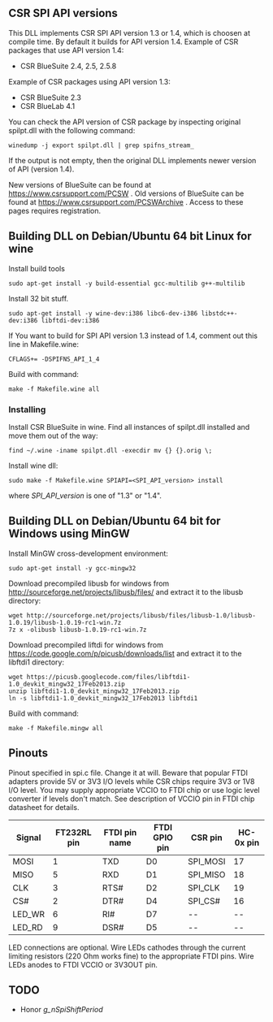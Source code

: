 ## CSR SPI API versions

This DLL implements CSR SPI API version 1.3 or 1.4, which is choosen at
compile time. By default it builds for API version 1.4. Example of CSR packages
that use API version 1.4:

* CSR BlueSuite 2.4, 2.5, 2.5.8

Example of CSR packages using API version 1.3:

* CSR BlueSuite 2.3
* CSR BlueLab 4.1

You can check the API version of CSR package by inspecting original spilpt.dll
with the following command:

    winedump -j export spilpt.dll | grep spifns_stream_

If the output is not empty, then the original DLL implements newer version of
API (version 1.4).

New versions of BlueSuite can be found at https://www.csrsupport.com/PCSW .
Old versions of BlueSuite can be found at
https://www.csrsupport.com/PCSWArchive . Access to these pages requires
registration.


## Building DLL on Debian/Ubuntu 64 bit Linux for wine

Install build tools

    sudo apt-get install -y build-essential gcc-multilib g++-multilib

Install 32 bit stuff.

    sudo apt-get install -y wine-dev:i386 libc6-dev-i386 libstdc++-dev:i386 libftdi-dev:i386

If You want to build for SPI API version 1.3 instead of 1.4, comment out this
line in Makefile.wine:

    CFLAGS+= -DSPIFNS_API_1_4

Build with command:

    make -f Makefile.wine all


### Installing

Install CSR BlueSuite in wine. Find all instances of spilpt.dll installed and
move them out of the way:

    find ~/.wine -iname spilpt.dll -execdir mv {} {}.orig \;

Install wine dll:

    sudo make -f Makefile.wine SPIAPI=<SPI_API_version> install

where *SPI_API_version* is one of "1.3" or "1.4".


## Building DLL on Debian/Ubuntu 64 bit for Windows using MinGW

Install MinGW cross-development environment:

    sudo apt-get install -y gcc-mingw32

Download precompiled libusb for windows from
http://sourceforge.net/projects/libusb/files/ and extract it to the libusb
directory:

    wget http://sourceforge.net/projects/libusb/files/libusb-1.0/libusb-1.0.19/libusb-1.0.19-rc1-win.7z
    7z x -olibusb libusb-1.0.19-rc1-win.7z

Download precompiled liftdi for windows from
https://code.google.com/p/picusb/downloads/list and extract it to the libftdi1
directory:

    wget https://picusb.googlecode.com/files/libftdi1-1.0_devkit_mingw32_17Feb2013.zip
    unzip libftdi1-1.0_devkit_mingw32_17Feb2013.zip
    ln -s libftdi1-1.0_devkit_mingw32_17Feb2013 libftdi1

Build with command:

    make -f Makefile.mingw all

## Pinouts

Pinout specified in spi.c file. Change it at will. Beware that popular FTDI
adapters provide 5V or 3V3 I/O levels while CSR chips require 3V3 or 1V8 I/O
level. You may supply appropriate VCCIO to FTDI chip or use logic level
converter if levels don't match. See description of VCCIO pin in FTDI chip
datasheet for details.

| Signal | FT232RL pin | FTDI pin name | FTDI GPIO pin | CSR pin | HC-0x pin |
| ------ | ----------- | ------------- | ------------- | ------- | --------- |
| MOSI | 1 | TXD | D0 | SPI_MOSI | 17 |
| MISO | 5 | RXD | D1 | SPI_MISO | 18 |
| CLK | 3 | RTS# | D2 | SPI_CLK | 19 |
| CS# | 2 | DTR# | D4 | SPI_CS# | 16 |
| LED_WR | 6 | RI# | D7 | -- | -- |
| LED_RD | 9 | DSR# | D5 | -- | -- |

LED connections are optional. Wire LEDs cathodes through the current limiting
resistors (220 Ohm works fine) to the appropriate FTDI
pins. Wire LEDs anodes to FTDI VCCIO or 3V3OUT pin.


## TODO

* Honor *g_nSpiShiftPeriod*
